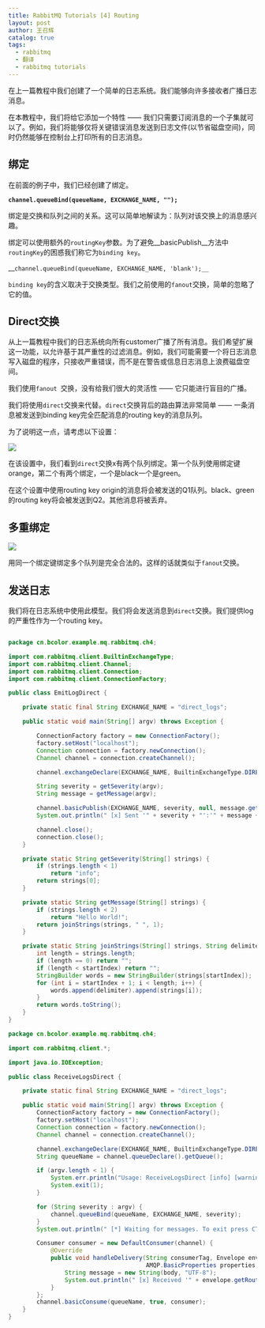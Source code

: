 ```yaml
---
title: RabbitMQ Tutorials [4] Routing
layout: post
author: 王召辉
catalog: true
tags:
  - rabbitmq
  - 翻译
  - rabbitmq tutorials
---
```


在上一篇教程中我们创建了一个简单的日志系统。我们能够向许多接收者广播日志消息。

在本教程中，我们将给它添加一个特性 —— 我们只需要订阅消息的一个子集就可以了。例如，我们将能够仅将关键错误消息发送到日志文件(以节省磁盘空间)，同时仍然能够在控制台上打印所有的日志消息。

## 绑定

在前面的例子中，我们已经创建了绑定。

__``channel.queueBind(queueName, EXCHANGE_NAME, "");``__

绑定是交换和队列之间的关系。这可以简单地解读为：队列对该交换上的消息感兴趣。

绑定可以使用额外的``routingKey``参数。为了避免__basicPublish__方法中``routingKey``的困惑我们称它为``binding key``。

__``channel.queueBind(queueName, EXCHANGE_NAME, 'blank');__``

``binding key``的含义取决于交换类型。我们之前使用的``fanout``交换，简单的忽略了它的值。

## Direct交换

从上一篇教程中我们的日志系统向所有customer广播了所有消息。我们希望扩展这一功能，以允许基于其严重性的过滤消息。例如，我们可能需要一个将日志消息写入磁盘的程序，只接收严重错误，而不是在警告或信息日志消息上浪费磁盘空间。

我们使用``fanout ``交换，没有给我们很大的灵活性 —— 它只能进行盲目的广播。

我们将使用``direct``交换来代替。``direct``交换背后的路由算法非常简单 —— 一条消息被发送到binding key完全匹配消息的routing key的消息队列。

为了说明这一点，请考虑以下设置：

![](http://www.rabbitmq.com/img/tutorials/direct-exchange.png)

在该设置中，我们看到``direct``交换x有两个队列绑定。第一个队列使用绑定键orange，第二个有两个绑定，一个是black一个是green。

在这个设置中使用routing key origin的消息将会被发送的Q1队列。black、green的routing key将会被发送到Q2。其他消息将被丢弃。

## 多重绑定

![](http://www.rabbitmq.com/img/tutorials/direct-exchange-multiple.png)

用同一个绑定键绑定多个队列是完全合法的。这样的话就类似于``fanout``交换。

## 发送日志

我们将在日志系统中使用此模型。我们将会发送消息到``direct``交换。我们提供log的严重性作为一个routing key。

``` java

package cn.bcolor.example.mq.rabbitmq.ch4;

import com.rabbitmq.client.BuiltinExchangeType;
import com.rabbitmq.client.Channel;
import com.rabbitmq.client.Connection;
import com.rabbitmq.client.ConnectionFactory;

public class EmitLogDirect {

    private static final String EXCHANGE_NAME = "direct_logs";

    public static void main(String[] argv) throws Exception {

        ConnectionFactory factory = new ConnectionFactory();
        factory.setHost("localhost");
        Connection connection = factory.newConnection();
        Channel channel = connection.createChannel();

        channel.exchangeDeclare(EXCHANGE_NAME, BuiltinExchangeType.DIRECT);

        String severity = getSeverity(argv);
        String message = getMessage(argv);

        channel.basicPublish(EXCHANGE_NAME, severity, null, message.getBytes("UTF-8"));
        System.out.println(" [x] Sent '" + severity + "':'" + message + "'");

        channel.close();
        connection.close();
    }

    private static String getSeverity(String[] strings) {
        if (strings.length < 1)
            return "info";
        return strings[0];
    }

    private static String getMessage(String[] strings) {
        if (strings.length < 2)
            return "Hello World!";
        return joinStrings(strings, " ", 1);
    }

    private static String joinStrings(String[] strings, String delimiter, int startIndex) {
        int length = strings.length;
        if (length == 0) return "";
        if (length < startIndex) return "";
        StringBuilder words = new StringBuilder(strings[startIndex]);
        for (int i = startIndex + 1; i < length; i++) {
            words.append(delimiter).append(strings[i]);
        }
        return words.toString();
    }
}

package cn.bcolor.example.mq.rabbitmq.ch4;

import com.rabbitmq.client.*;

import java.io.IOException;

public class ReceiveLogsDirect {

    private static final String EXCHANGE_NAME = "direct_logs";

    public static void main(String[] argv) throws Exception {
        ConnectionFactory factory = new ConnectionFactory();
        factory.setHost("localhost");
        Connection connection = factory.newConnection();
        Channel channel = connection.createChannel();

        channel.exchangeDeclare(EXCHANGE_NAME, BuiltinExchangeType.DIRECT);
        String queueName = channel.queueDeclare().getQueue();

        if (argv.length < 1) {
            System.err.println("Usage: ReceiveLogsDirect [info] [warning] [error]");
            System.exit(1);
        }

        for (String severity : argv) {
            channel.queueBind(queueName, EXCHANGE_NAME, severity);
        }
        System.out.println(" [*] Waiting for messages. To exit press CTRL+C");

        Consumer consumer = new DefaultConsumer(channel) {
            @Override
            public void handleDelivery(String consumerTag, Envelope envelope,
                                       AMQP.BasicProperties properties, byte[] body) throws IOException {
                String message = new String(body, "UTF-8");
                System.out.println(" [x] Received '" + envelope.getRoutingKey() + "':'" + message + "'");
            }
        };
        channel.basicConsume(queueName, true, consumer);
    }
}

```
